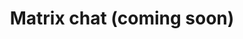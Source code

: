 ---
title: Matrix chat (coming soon)
summary: Chat with the DataPLANT team and the community in our Matrix chat rooms.
icon: tabler:brand-matrix
href: "#"
---